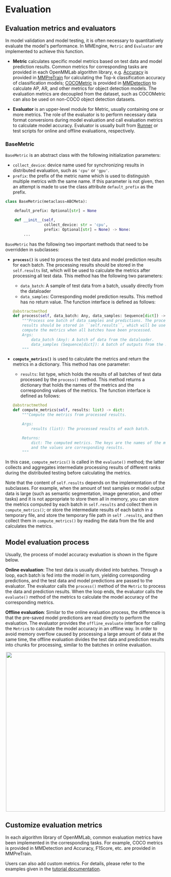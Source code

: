 # Evaluation

## Evaluation metrics and evaluators

In model validation and model testing, it is often necessary to quantitatively evaluate the model's performance. In MMEngine, `Metric` and `Evaluator` are implemented to achieve this function.

- **Metric** calculates specific model metrics based on test data and model prediction results. Common metrics for corresponding tasks are provided in each OpenMMLab algorithm library, e.g. [Accuracy](https://mmpretrain.readthedocs.io/en/latest/api/generated/mmpretrain.evaluation.Accuracy.html#mmpretrain.evaluation.Accuracy) is provided in [MMPreTrain](https://github.com/open-mmlab/mmpretrain) for calculating the Top-k classification accuracy of classification models; [COCOMetric](https://github.com/open-mmlab/mmdetection/blob/main/mmdet/evaluation/metrics/coco_metric.py) is provided in [MMDetection](https://github.com/open-mmlab/mmdetection) to calculate AP, AR, and other metrics for object detection models. The evaluation metrics are decoupled from the dataset, such as COCOMetric can also be used on non-COCO object detection datasets.

- **Evaluator** is an upper-level module for Metric, usually containing one or more metrics. The role of the evaluator is to perform necessary data format conversions during model evaluation and call evaluation metrics to calculate model accuracy. Evaluator is usually built from [Runner](../tutorials/runner.md) or test scripts for online and offline evaluations, respectively.

### BaseMetric

`BaseMetric` is an abstract class with the following initialization parameters:

- `collect_device`: device name used for synchronizing results in distributed evaluation, such as `'cpu'` or `'gpu'`.
- `prefix`: the prefix of the metric name which is used to distinguish multiple metrics with the same name. If this parameter is not given, then an attempt is made to use the class attribute `default_prefix` as the prefix.

```python
class BaseMetric(metaclass=ABCMeta):

    default_prefix: Optional[str] = None

    def __init__(self,
                 collect_device: str = 'cpu',
                 prefix: Optional[str] = None) -> None:
        ...
```

`BaseMetric` has the following two important methods that need to be overridden in subclasses:

- **`process()`** is used to process the test data and model prediction results for each batch. The processing results should be stored in the `self.results` list, which will be used to calculate the metrics after processing all test data. This method has the following two parameters:

  - `data_batch`: A sample of test data from a batch, usually directly from the dataloader
  - `data_samples`: Corresponding model prediction results. This method has no return value. The function interface is defined as follows:

  ```python
  @abstractmethod
  def process(self, data_batch: Any, data_samples: Sequence[dict]) -> None:
      """Process one batch of data samples and predictions. The processed
      results should be stored in ``self.results``, which will be used to
      compute the metrics when all batches have been processed.
      Args:
          data_batch (Any): A batch of data from the dataloader.
          data_samples (Sequence[dict]): A batch of outputs from the model.
      """
  ```

- **`compute_metrics()`** is used to calculate the metrics and return the metrics in a dictionary. This method has one parameter:

  - `results`: list type, which holds the results of all batches of test data processed by the `process()` method. This method returns a dictionary that holds the names of the metrics and the corresponding values of the metrics. The function interface is defined as follows:

  ```python
  @abstractmethod
  def compute_metrics(self, results: list) -> dict:
      """Compute the metrics from processed results.

      Args:
          results (list): The processed results of each batch.

      Returns:
          dict: The computed metrics. The keys are the names of the metrics,
          and the values are corresponding results.
      """
  ```

In this case, `compute_metrics()` is called in the `evaluate()` method; the latter collects and aggregates intermediate processing results of different ranks during the distributed testing before calculating the metrics.

Note that the content of `self.results` depends on the implementation of the subclasses. For example, when the amount of test samples or model output data is large (such as semantic segmentation, image generation, and other tasks) and it is not appropriate to store them all in memory, you can store the metrics computed by each batch in `self.results` and collect them in `compute_metrics()`; or store the intermediate results of each batch in a temporary file, and store the temporary file path in `self .results`, and then collect them in `compute_metrics()` by reading the data from the file and calculates the metrics.

## Model evaluation process

Usually, the process of model accuracy evaluation is shown in the figure below.

**Online evaluation**: The test data is usually divided into batches. Through a loop, each batch is fed into the model in turn, yielding corresponding predictions, and the test data and model predictions are passed to the evaluator. The evaluator calls the `process()` method of the `Metric` to process the data and prediction results. When the loop ends, the evaluator calls the `evaluate()` method of the metrics to calculate the model accuracy of the corresponding metrics.

**Offline  evaluation**: Similar to the online evaluation process, the difference is that the pre-saved model predictions are read directly to perform the evaluation. The evaluator provides the `offline_evaluate` interface for calling the `Metric`s to calculate the model accuracy in an offline way. In order to avoid memory overflow caused by processing a large amount of data at the same time, the offline evaluation divides the test data and prediction results into chunks for processing, similar to the batches in online evaluation.

<div align="center">
    <img src="https://user-images.githubusercontent.com/15977946/187579113-279f097c-3530-40c4-9cd3-1bb0ce2fa452.png" width="500"/>
</div>

## Customize evaluation metrics

In each algorithm library of OpenMMLab, common evaluation metrics have been implemented in the corresponding tasks. For example, COCO metrics is provided in MMDetection and Accuracy, F1Score, etc. are provided in MMPreTrain.

Users can also add custom metrics. For details, please refer to the examples given in the [tutorial documentation](../tutorials/evaluation.md#customizing-evaluation-metrics).

